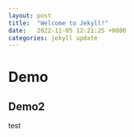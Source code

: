 ```yaml
---
layout: post
title:  "Welcome to Jekyll!"
date:   2022-11-05 12:21:25 +0800
categories: jekyll update
---
```

# Demo
## Demo2
test

